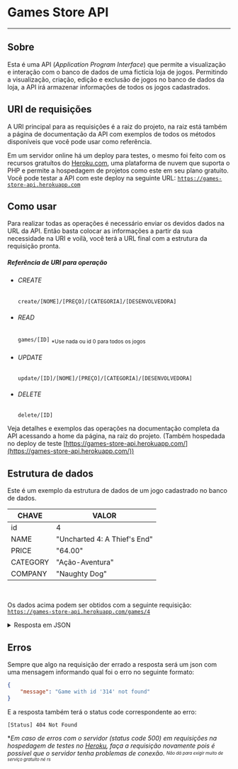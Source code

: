 # Games Store API

---

## Sobre

Esta é uma API (*Application Program Interface*) que permite a visualização e interação com o banco de dados de uma fictícia loja de jogos. Permitindo a visualização, criação, edição e exclusão de jogos no banco de dados da loja, a API irá armazenar informações de todos os jogos cadastrados.

## URI de requisições

A URI principal para as requisições é a raiz do projeto, na raiz está também a página de documentação da API com exemplos de todos os métodos disponíveis que você pode usar como referência.

Em um servidor online há um deploy para testes, o mesmo foi feito com os recursos gratuítos do [Heroku.com](https://heroku.com), uma plataforma de nuvem que suporta o PHP e permite a hospedagem de projetos como este em seu plano gratuito. Você pode testar a API com este deploy na seguinte URL: [ `https://games-store-api.herokuapp.com`](https://games-store-api.herokuapp.com)


## Como usar

Para realizar todas as operações é necessário enviar os devidos dados na URL da API. Então basta colocar as informações a partir da sua necessidade na URI e voilà, você terá a URL final com a estrutura da requisição pronta.

##### Referência de URI para operação

- ###### CREATE
    ``create/[NOME]/[PREÇO]/[CATEGORIA]/[DESENVOLVEDORA]``

- ###### READ
    ``games/[ID]``
<sub>*Use nada ou id 0 para todos os jogos</sub>

- ###### UPDATE
    ``update/[ID]/[NOME]/[PREÇO]/[CATEGORIA]/[DESENVOLVEDORA]``

- ###### DELETE
    ``delete/[ID]``

Veja detalhes e exemplos das operações na documentação completa da API acessando a home da página, na raiz do projeto. (Também hospedada no deploy de teste [https://games-store-api.herokuapp.com/](https://games-store-api.herokuapp.com/))

## Estrutura de dados

Este é um exemplo da estrutura de dados de um jogo cadastrado no banco de dados.

CHAVE | VALOR
------|------------
id | 4
NAME | "Uncharted 4: A Thief's End"
PRICE | "64.00"
CATEGORY | "Ação-Aventura"
COMPANY | "Naughty Dog"
<br>

Os dados acima podem ser obtidos com a seguinte requisição:
 [ `https://games-store-api.herokuapp.com/games/4`](https://games-store-api.herokuapp.com/games/4)

<details>
    <summary>Resposta em JSON</summary>
    
```json
{
    "games": [
        {
            "id": 4,
            "name": "Uncharted 4: A Thief's End",
            "price": "64.00",
            "category": "A\u00e7\u00e3o-Aventura",
            "company": "Naughty Dog"
        }
    ],
    "total": 1
}
```
</details>

## Erros

Sempre que algo na requisição der errado a resposta será um json com uma mensagem informando qual foi o erro no seguinte formato:

```json
{
    "message": "Game with id '314' not found"
}
```

E a resposta também terá o status code correspondente ao erro:

```
[Status] 404 Not Found
```

**Em caso de erros com o servidor (status code 500) em requisições na hospedagem de testes no [Heroku](https://heroku.com), faça a requisição novamente pois é possível que o servidor tenha problemas de conexão. <sub><sup>Não dá para exigir muito de serviço gratuito né rs</sup></sub>*